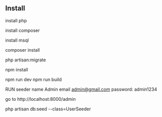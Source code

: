## Install 
install php

install composer

install msql

composer install

php artisan:migrate

npm install

npm run dev
npm run build


RUN seeder 
name Admin
email admin@gmail.com
password: admin1234

go to
http://localhost:8000/admin

php artisan db:seed --class=UserSeeder
